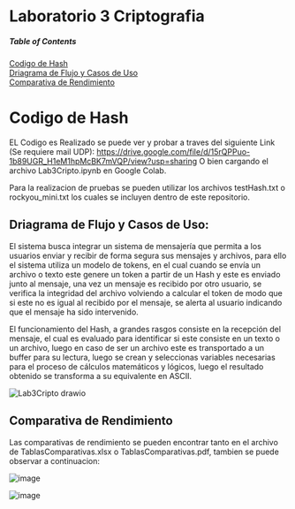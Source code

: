 # Laboratorio 3 Criptografia

##### Table of Contents  
[Codigo de Hash](#CodigodeHash)  
[Driagrama de Flujo y Casos de Uso](#DriagramadeFlujoyCasosdeUso)  
[Comparativa de Rendimiento](#ComparativadeRendimiento)  
 
<a name="CodigodeHash"/>



# Codigo de Hash
EL Codigo es Realizado se puede ver y probar a traves del siguiente Link (Se requiere mail UDP):
https://drive.google.com/file/d/15rQPPuo-1b89UGR_H1eM1hpMcBK7mVQP/view?usp=sharing 
O bien cargando el archivo Lab3Cripto.ipynb en Google Colab.

Para la realizacion de pruebas se pueden utilizar los archivos testHash.txt o rockyou_mini.txt los cuales se incluyen dentro de este repositorio.


## Driagrama de Flujo y Casos de Uso:
<a name="DriagramadeFlujoyCasosdeUso"/>
El sistema busca integrar un sistema de mensajería que permita a los usuarios enviar y recibir de forma segura sus mensajes y archivos, para ello el sistema utiliza un modelo de tokens, en el cual cuando se envía un archivo o texto este genere un token a partir de un Hash y este es enviado junto al mensaje, una vez un mensaje es recibido por otro usuario, se verifica la integridad del archivo volviendo a calcular el token de modo que si este no es igual al recibido por el mensaje, se alerta al usuario indicando que el mensaje ha sido intervenido.

El funcionamiento del Hash, a grandes rasgos consiste en la recepción del mensaje, el cual es evaluado para identificar si este consiste en un texto o un archivo, luego en caso de ser un archivo este es transportado a un buffer para su lectura, luego se crean y seleccionas variables necesarias para el proceso de cálculos matemáticos y lógicos, luego el resultado obtenido se transforma a su equivalente en ASCII.

![Lab3Cripto drawio](https://user-images.githubusercontent.com/70248621/174465600-89491278-c33c-4433-a7c0-f31737bc7946.png)


## Comparativa de Rendimiento
<a name="ComparativadeRendimiento"/>
Las comparativas de rendimiento se pueden encontrar tanto en el archivo de TablasComparativas.xlsx o TablasComparativas.pdf, tambien se puede observar a continuacion: 

![image](https://user-images.githubusercontent.com/70248621/174529341-c62edd71-61a1-498f-9942-17a4e90e57f6.png)

![image](https://user-images.githubusercontent.com/70248621/174529286-87884284-5bf2-4564-8546-3a26ec60fc93.png)
